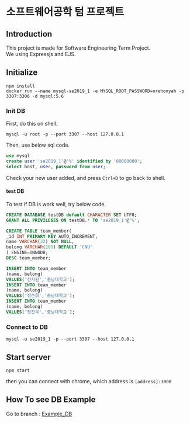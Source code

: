 # 소프트웨어공학 텀 프로젝트

## Introduction
This project is made for Software Engineering Term Project.  
We using Expressjs and EJS.  

## Initialize
```shell
npm install
docker run --name mysql-se2019_1 -e MYSQL_ROOT_PASSWORD=orehonyah -p 3307:3306 -d mysql:5.6 
```

### Init DB
First, do this on shell.
```shell
mysql -u root -p --port 3307 --host 127.0.0.1
```
Then, use below sql code.
```sql
use mysql
create user 'se2019_1'@'%' identified by '00000000';
select host, user, password from user;
```
Check your new user added, and press `Ctrl+D` to go back to shell.

#### test DB
To test if DB is work well,
try below code.
```sql
CREATE DATABASE testDB default CHARACTER SET UTF8;
GRANT ALL PRIVILEGES ON testDB.* TO 'se2019_1'@'%';

CREATE TABLE team_member(
_id INT PRIMARY KEY AUTO_INCREMENT,
name VARCHAR(32) NOT NULL,
belong VARCHAR(100) DEFAULT 'CNU'
) ENGINE=INNODB;
DESC team_member;

INSERT INTO team_member
(name, belong)
VALUES('전지원','충남대학교');
INSERT INTO team_member
(name, belong)
VALUES('정준희','충남대학교');
INSERT INTO team_member
(name, belong)
VALUES('정진욱','충남대학교');
```


### Connect to DB
```shell
mysql -u se2019_1 -p --port 3307 --host 127.0.0.1
```

## Start server
```shell
npm start
```
then you can connect with chrome, which address is `[address]:3000`

## How To see DB Example
Go to branch : [Example_DB](https://github.com/orehonyah/se2019_1/tree/Examplecode_DB)

